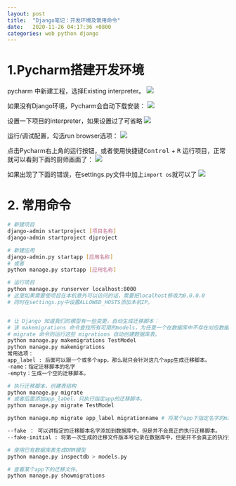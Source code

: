 ```yaml
---
layout: post
title:  "Django笔记：开发环境及常用命令"
date:   2020-11-26 04:17:36 +0800
categories: web python django
---
```


# 1.Pycharm搭建开发环境
pycharm 中新建工程，选择Existing interpreter。
![](http://yinyang.space/img/20201126_django1.png)


如果没有Django环境，Pycharm会自动下载安装：
![](http://yinyang.space/img/20201126_django2.png)

设置一下项目的interpreter，如果设置过了可省略
![](http://yinyang.space/img/20201126_django3.png)


运行/调试配置，勾选run browser选项：
![](http://yinyang.space/img/20201126_django5.png)


点击Pycharm右上角的运行按钮，或者使用快捷键<kbd>Control</kbd> + <kbd>R</kbd> 运行项目，正常就可以看到下面的厨师画面了：
![](http://yinyang.space/img/20201126_django6.png)


如果出现了下面的错误，在settings.py文件中加上`import os`就可以了
![](http://yinyang.space/img/20201126_django4.png)

# 2. 常用命令

```bash
# 新建项目
django-admin startproject [项目名称]
django-admin startproject djproject

# 新建应用
django-admin.py startapp [应用名称]   
# 或者
python manage.py startapp [应用名称]

# 运行项目
python manage.py runserver localhost:8000
# 这里如果需要使项目在本机意外可以访问的话，需要把localhost修改为0.0.0.0
# 同时在settings.py中设置ALLOWED_HOSTS添加本机IP。


# 让 Django 知道我们的模型有一些变更，自动生成迁移脚本：
# 该 makemigrations 命令查找所有可用的models，为任意一个在数据库中不存在对应数据表的model创建 migrations 脚本文件。
# migrate 命令则运行这些 migrations 自动创建数据库表。
python manage.py makemigrations TestModel 
python manage.py makemigrations
常用选项：
app_label : 后面可以跟一个或多个app，那么就只会针对这几个app生成迁移脚本。
-name：指定迁移脚本的名字
-empty：生成一个空的迁移脚本。

# 执行迁移脚本，创建表结构
python manage.py migrate 
# 或者后面添加app_label，只执行指定app的迁移脚本。
python manage.py migrate TestModel

python manage.mp migrate app_label migrationname # 将某个app下指定名字的migration文件映射到数据库中。

--fake ： 可以讲指定的迁移脚本名字添加到数据库中。但是并不会真正的执行迁移脚本。
--fake-initial : 将第一次生成的迁移文件版本号记录在数据库中，但是并不会真正的执行迁移脚本。

# 使用已有数据库表生成ORM模型
python manage.py inspectdb > models.py 

# 查看某个app下的迁移文件。
python manage.py showmigrations
```